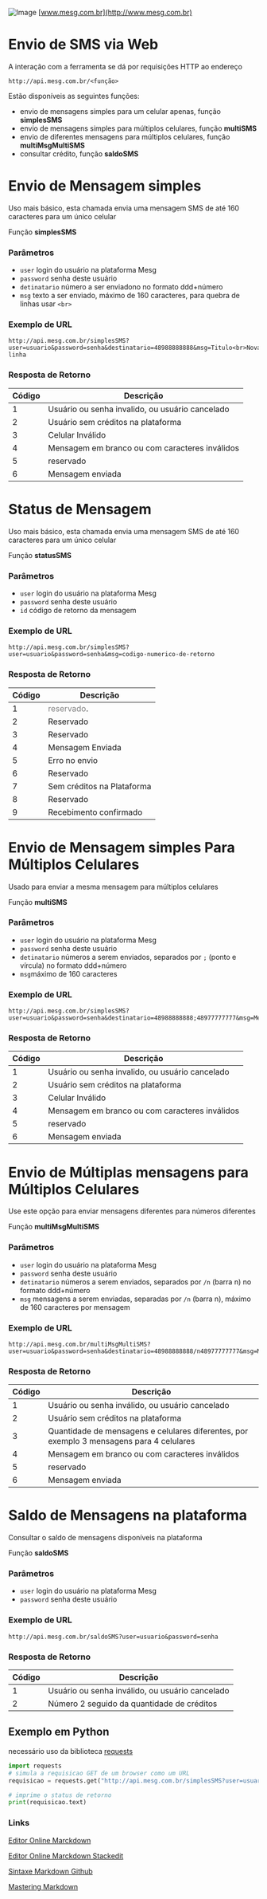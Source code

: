![Image](http://www.mesg.com.br/wp-content/uploads/2020/05/mesglogo.png)
[www.mesg.com.br](http://www.mesg.com.br)

# Envio de SMS via Web

A interação com a ferramenta se dá por requisições HTTP ao endereço

`http://api.mesg.com.br/<função>`

Estão disponíveis as seguintes funções:

- envio de mensagens simples para um celular apenas, função **simplesSMS**
- envio de mensagens simples para múltiplos celulares, função **multiSMS**
- envio de diferentes mensagens para múltiplos celulares, função **multiMsgMultiSMS**
- consultar crédito, função **saldoSMS**

# Envio de Mensagem simples 

Uso mais básico, esta chamada envia uma mensagem SMS de até 160 caracteres para um único celular

Função  **simplesSMS**

### Parâmetros
- `user` login do usuário na plataforma Mesg
- `password` senha deste usuário
- `detinatario` número a ser enviadono no formato ddd+número
- `msg` texto a ser enviado, máximo de 160 caracteres, para quebra de linhas usar `<br>`

### Exemplo de URL
``` 
http://api.mesg.com.br/simplesSMS?user=usuario&password=senha&destinatario=48988888888&msg=Titulo<br>Nova linha
```

### Resposta de Retorno

Código | Descrição
------ | -------------
1      | Usuário ou senha invalido, ou usuário cancelado
2      | Usuário sem créditos na plataforma
3      | Celular Inválido
4      | Mensagem em branco ou com caracteres inválidos
5      | reservado
6      | Mensagem enviada


# Status de Mensagem 

Uso mais básico, esta chamada envia uma mensagem SMS de até 160 caracteres para um único celular

Função  **statusSMS**

### Parâmetros
- `user` login do usuário na plataforma Mesg
- `password` senha deste usuário
- `id` código de retorno da mensagem


### Exemplo de URL
``` 
http://api.mesg.com.br/simplesSMS?user=usuario&password=senha&msg=codigo-numerico-de-retorno
```

### Resposta de Retorno

Código | Descrição
------ | -------------
1      | <span style="color:gray">reservado</span>.
2      | Reservado
3      | Reservado
4      | Mensagem Enviada
5      | Erro no envio
6      | Reservado
7      | Sem créditos na Plataforma
8      | Reservado
9      | Recebimento confirmado


# Envio de Mensagem simples Para Múltiplos Celulares

Usado para enviar a mesma mensagem para múltiplos celulares

Função  **multiSMS**

### Parâmetros
- `user`  login do usuário na plataforma Mesg
- `password` senha deste usuário
- `detinatario` números a serem enviados, separados por `;` (ponto e vírcula) no formato ddd+número
- `msg`máximo de 160 caracteres

### Exemplo de URL
``` 
http://api.mesg.com.br/simplesSMS?user=usuario&password=senha&destinatario=48988888888;48977777777&msg=Mensagem
```

### Resposta de Retorno

Código | Descrição
------ | -------------
1      | Usuário ou senha invalido, ou usuário cancelado
2      | Usuário sem créditos na plataforma
3      | Celular Inválido
4      | Mensagem em branco ou com caracteres inválidos
5      | reservado
6      | Mensagem enviada	

# Envio de Múltiplas mensagens para Múltiplos Celulares

Use este opção para enviar mensagens diferentes para números diferentes

Função  **multiMsgMultiSMS**

### Parâmetros
- `user`  login do usuário na plataforma Mesg
- `password` senha deste usuário
- `detinatario` números a serem enviados, separados por `/n` (barra n) no formato ddd+número
- `msg` mensagens a serem enviadas, separadas por `/n` (barra n), máximo de 160 caracteres por mensagem

### Exemplo de URL
``` 
http://api.mesg.com.br/multiMsgMultiSMS?user=usuario&password=senha&destinatario=48988888888/n48977777777&msg=Mensagem1/nMensagem2
```
### Resposta de Retorno
Código | Descrição
------ | -------------
1      | Usuário ou senha inválido, ou usuário cancelado
2      | Usuário sem créditos na plataforma
3      | Quantidade de mensagens e celulares diferentes, por exemplo 3 mensagens para 4 celulares
4      | Mensagem em branco ou com caracteres inválidos
5      | reservado
6      | Mensagem enviada	


# Saldo de Mensagens na plataforma

Consultar o saldo de mensagens disponíveis na plataforma

Função  **saldoSMS**

### Parâmetros
- `user`  login do usuário na plataforma Mesg
- `password` senha deste usuário

### Exemplo de URL
``` 
http://api.mesg.com.br/saldoSMS?user=usuario&password=senha

```

### Resposta de Retorno
Código | Descrição
------ | -------------
1      | Usuário ou senha inválido, ou usuário cancelado
2      | Número 2 seguido da quantidade de créditos

## Exemplo em Python
necessário uso da biblioteca [requests](
https://requests.readthedocs.io/pt_BR/latest/user/quickstart.html)
```python
import requests
# simula a requisicao GET de um browser como um URL
requisicao = requests.get("http://api.mesg.com.br/simplesSMS?user=usuario&password=senha&destinatario=48988888888&msg=Mensagem simples SMS")

# imprime o status de retorno
print(requisicao.text)
```

### Links
[Editor Online Marckdown](https://jbt.github.io/markdown-editor)

[Editor Online Marckdown Stackedit](https://stackedit.io)

[Sintaxe Markdown Github](https://enterprise.github.com/downloads/en/markdown-cheatsheet.pdf)

[Mastering Markdown](https://guides.github.com/features/mastering-markdown/)
